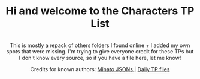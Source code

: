<body>
  <div align="center">
    <h1>Hi and welcome to the Characters TP List</h1>

<img scr="![image](https://github.com/user-attachments/assets/9de1d9f7-8566-4976-aee0-2a6ee7578cc1)">

<p> This is mostly a repack of others folders I found online + I added my own spots that were missing.
I'm trying to give everyone credit for these TPs but I don't know every source, so if you have a file here, let me know!
</p>

Credits for known authors:
<a href="https://github.com/Minato0211/minato-jsons/blob/main/README.md">Minato JSONs </a> | <a href="https://github.com/Schvis/Share/blob/main/DailyTP.rar"> Daily TP files </a>
    
</body>
